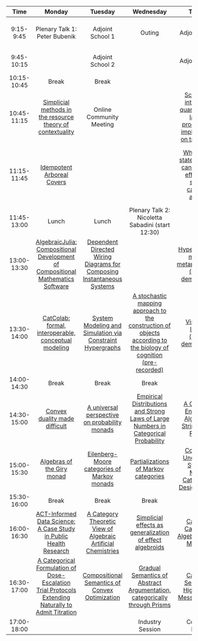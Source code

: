 | Time  | Monday | Tuesday | Wednesday | Thursday | Friday |
| :---: | :---: | :---: | :---: | :---: | :---: |
| 9:15-9:45 | Plenary Talk 1: Peter Bubenik  | Adjoint School 1 | Outing | Adjoint School 3 | [A categorical framework for Lyapunov theory](https://drive.google.com/file/d/1Q2KbgyBBflqEwW_CjWFnT1jLoANr8D4b/view) |
| 9:45-10:15 |  | Adjoint School 2 |  | Adjoint School 4 | [Lyapunov's theorem for coalgebras](https://drive.google.com/file/d/1ughy6wJDSiE1h8Y5dXDA1eJSUG5BHlbU/view) |
| 10:15-10:45 | Break | Break |  | Break | Break |
| 10:45-11:15 | [Simplicial methods in the resource theory of contextuality](https://drive.google.com/file/d/1ueI5vZZ73K5LomK4UnBqbKeESMKO0ah8/view) | Online Community Meeting |  | [Scalable and interpretable quantum natural language processing: an implementation on trapped ions](https://drive.google.com/file/d/1jfMNJ10KS1l2FSOpGe1XAh_pMl3BJoK3/view) | [Conformance Games for Graded Semantics](https://drive.google.com/file/d/1QQHdfKVZHy68NfFzsCq330_9iIQWaUdE/view) |
| 11:15-11:45 | [Idempotent Arboreal Covers](https://drive.google.com/file/d/16Qd8bWdnU4A07nAynCKV7y0EdXMyneSK/view) |  |  | [Why quantum state verification cannot be both efficient and secure: a categorical approach](https://drive.google.com/file/d/1hSEp0_Z0vD1GCjcToST5WeoDahvPKjry/view) | [Clock systems for stochastic and non-deterministic categorical systems theories](https://drive.google.com/file/d/1e9RoC_OJRxMj8vIUVkMRlI0rQZdJtNgC/view) |
| 11:45-13:00 | Lunch | Lunch | Plenary Talk 2: Nicoletta Sabadini (start 12:30) | Lunch | Lunch |
| 13:00-13:30 | [AlgebraicJulia: Compositional Development of Compositional Mathematics Software](https://drive.google.com/file/d/1k0hbxhVxAReJXKOM_qaJ30RFmQshXKP7/view) | [Dependent Directed Wiring Diagrams for Composing Instantaneous Systems](https://drive.google.com/file/d/1WYML2Jt9yo4B7Y68Es2621jMjrf-0QCZ/view) |  | [HyperSyn: macro morphism metaprogramming (software demonstration)](https://drive.google.com/file/d/1mIfUtS4_y8ak2A4WwvLVHiXKE3oIMzt7/view) |  |
| 13:30-14:00 | [CatColab: formal, interoperable, conceptual modeling](https://drive.google.com/file/d/1vp9qjhKsbY5xJ-bUXxVLdoTXNzPiOEHV/view) | [System Modeling and Simulation via Constraint Hypergraphs](https://drive.google.com/file/d/1iKAYeP2uvHrUPWcKqOjOJ5InISVHGs5c/view) | [A stochastic mapping approach to the construction of objects according to the biology of cognition (pre-recorded)](https://drive.google.com/file/d/1Rikx1GV2J6ISAQ-ikM2Q8dAHk6eBjuhl/view) | [Visual Logic Interface (software demonstration)](https://drive.google.com/file/d/1OTWa082dMpFzz3YJrTjjzAWU2Ym-CO83/view) |  |
| 14:00-14:30 | Break | Break | Break | Break |  |
| 14:30-15:00 | [Convex duality made difficult](https://drive.google.com/file/d/1UMMHto7Np533TVwY7n9PbbfgYbhB9nJO/view) | [A universal perspective on probability monads](https://drive.google.com/file/d/1qJLdaxeipCxIhNOxuWaSDFq7Hdjp3wv7/view) | [Empirical Distributions and Strong Laws of Large Numbers in Categorical Probability](https://drive.google.com/file/d/1hgB9zZVdwJzLqSyqFyc-L-VqYXON-2dH/view) | [A Critical Pair Enumeration Algorithm for String Diagram Rewriting](https://drive.google.com/file/d/10UDhhSA0CxcrZqeT3Pevf5ydCRrye12D/view) |  |
| 15:00-15:30 | [Algebras of the Giry monad](https://drive.google.com/file/d/1lfHDf-ZJCChQnocsDxIj5l0n62nb9V5z/view) | [Eilenberg-Moore categories of Markov monads](https://drive.google.com/file/d/1LNjSHVicRKQ4yvGE67d8LShlD4ewqccz/view) | [Partializations of Markov categories](https://drive.google.com/file/d/1gTLousElWdTFtaNM3rk1IeGXt7o9_5eY/view) | [Composable Uncertainty in Symmetric Monoidal Categories for Design Problems](https://drive.google.com/file/d/1rGzWSC2hFx4NNbSNrMFB2VqTiry5udn8/view) |  |
| 15:30-16:00 | Break | Break | Break | Break |  |
| 16:00-16:30 | [ACT-Informed Data Science: A Case Study in Public Health Research](https://drive.google.com/file/d/16JvHvKHHjH2cZG19K3lxi19OvZz2NcoE/view) | [A Category Theoretic View of Algebraic Artificial Chemistries](https://drive.google.com/file/d/1-Y5Os0rFvm3F1JDXxgAyu0nzrNcD6LUT/view) | [Simplicial effects as generalization of effect algebroids](https://drive.google.com/file/d/1_XDHBIGP9BnL_qZ7ZzB1HzbSBq6Fxqa5/view) | [Categorical Calculus and Algebra for Multi-Model Data](https://drive.google.com/file/d/1v92PzGrzUE67XxbnzjlsYJchViD2_Zzt/view) |  |
| 16:30-17:00 | [A Categorical Formulation of Dose-Escalation Trial Protocols Extending Naturally to Admit Titration](https://drive.google.com/file/d/1a8tHxyJorbLtnq0q5F027HfNSneN3p7D/view) | [Compositional Semantics of Convex Optimization](https://drive.google.com/file/d/18EgtfTDEEV5jNHaz8teqEIEkz139-i_I/view) | [Gradual Semantics of Abstract Argumentation, categorically through Prisms](https://drive.google.com/file/d/1ObkBNgTibx7dwgZxrAU55TImJ3Qee4eZ/view) | [Categorical Semantics of Higher-Order Message Passing](https://drive.google.com/file/d/1zab6N06tthc93-M_GjBPEsmRqgtGN3r9/view) |  |
| 17:00-18:00 |  |  | Industry Session | Community Meeting |  |

